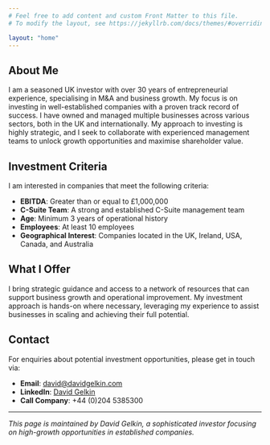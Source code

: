 ```yaml
---
# Feel free to add content and custom Front Matter to this file.
# To modify the layout, see https://jekyllrb.com/docs/themes/#overriding-theme-defaults

layout: "home"
---
```


## About Me

I am a seasoned UK investor with over 30 years of entrepreneurial experience, specialising in M&A and business growth. My focus is on investing in well-established companies with a proven track record of success. I have owned and managed multiple businesses across various sectors, both in the UK and internationally. My approach to investing is highly strategic, and I seek to collaborate with experienced management teams to unlock growth opportunities and maximise shareholder value.


## Investment Criteria

I am interested in companies that meet the following criteria:

- **EBITDA**: Greater than or equal to £1,000,000
- **C-Suite Team**: A strong and established C-Suite management team
- **Age**: Minimum 3 years of operational history
- **Employees**: At least 10 employees
- **Geographical Interest**: Companies located in the UK, Ireland, USA, Canada, and Australia


## What I Offer

I bring strategic guidance and access to a network of resources that can support business growth and operational improvement. My investment approach is hands-on where necessary, leveraging my experience to assist businesses in scaling and achieving their full potential.


## Contact

For enquiries about potential investment opportunities, please get in touch via:

- **Email**: [david@davidgelkin.com](mailto:david@davidgelkin.com)
- **LinkedIn**: [David Gelkin](https://www.linkedin.com/in/davidgelkin)
- **Call Company**: +44 (0)204 5385300

---

*This page is maintained by David Gelkin, a sophisticated investor focusing on high-growth opportunities in established companies.*
